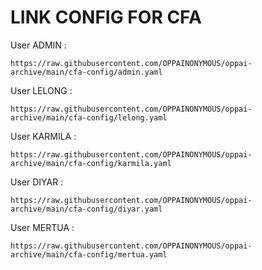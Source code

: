# LINK CONFIG FOR CFA
User ADMIN :
```
https://raw.githubusercontent.com/OPPAINONYMOUS/oppai-archive/main/cfa-config/admin.yaml
```
User LELONG :
```
https://raw.githubusercontent.com/OPPAINONYMOUS/oppai-archive/main/cfa-config/lelong.yaml
```
User KARMILA :
```
https://raw.githubusercontent.com/OPPAINONYMOUS/oppai-archive/main/cfa-config/karmila.yaml
```
User DIYAR :
```
https://raw.githubusercontent.com/OPPAINONYMOUS/oppai-archive/main/cfa-config/diyar.yaml
```
User MERTUA :
```
https://raw.githubusercontent.com/OPPAINONYMOUS/oppai-archive/main/cfa-config/mertua.yaml
```
